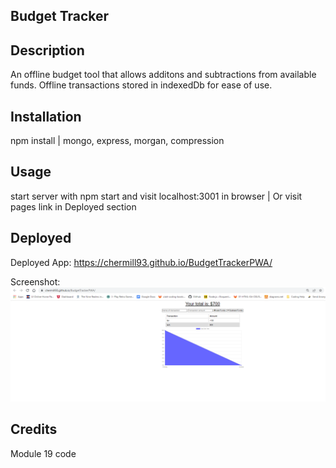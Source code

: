 ## Budget Tracker

## Description

An offline budget tool that allows additons and subtractions from available funds. Offline transactions stored in indexedDb for ease of use.


## Installation

npm install | mongo, express, morgan, compression

## Usage

start server with npm start and visit localhost:3001 in browser | Or visit pages link in Deployed section

## Deployed

Deployed App: https://chermill93.github.io/BudgetTrackerPWA/

Screenshot: ![](2022-04-03-14-42-25.png)


## Credits

Module 19 code

